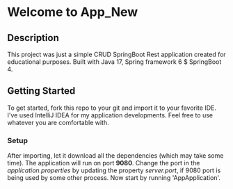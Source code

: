 # Welcome to App_New

## Description


This project was just a simple CRUD SpringBoot Rest application created for educational purposes. Built with Java 17, Spring framework 6 $ SpringBoot 4.

## Getting Started

To get started, fork this repo to your git and import it to your favorite IDE. I've used IntelliJ IDEA for my application developments. Feel free to use whatever you are comfortable with. 

### Setup

After importing, let it download all the dependencies (which may take some time).
The application will run on port **9080**. 
Change the port in the _application.properties_ by updating the property _server.port_, if 9080 port is being used by some other process. Now start by running 'AppApplication'.
